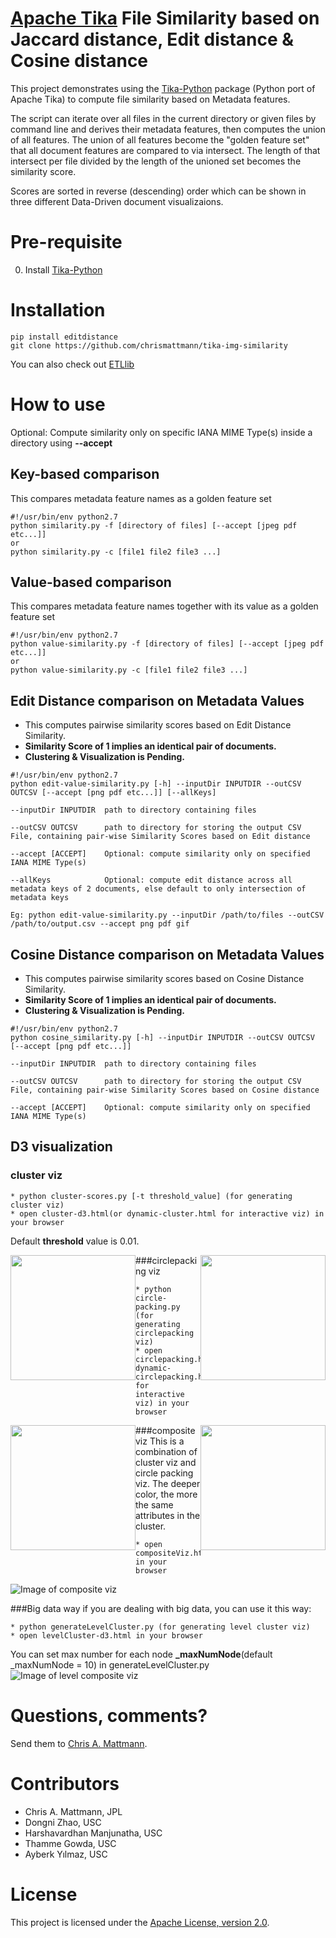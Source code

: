 [Apache Tika](http://tika.apache.org/) File Similarity based on Jaccard distance, Edit distance & Cosine distance
===

This project demonstrates using the [Tika-Python](http://github.com/chrismattmann/tika-python) package (Python port of Apache Tika) to compute file similarity based on Metadata features.

The script can iterate over all files in the current directory or given files by command line and derives their metadata features, then computes the union of all features. The union of all features become the "golden feature set" that all document features are compared to via intersect. The length of that intersect per file divided by the length of the unioned set becomes the similarity score.

Scores are sorted in reverse (descending) order which can be shown in three different Data-Driven document visualizaions.

Pre-requisite
===
0. Install [Tika-Python](http://github.com/chrismattmann/tika-python)

Installation
===
```
pip install editdistance
git clone https://github.com/chrismattmann/tika-img-similarity
```
You can also check out [ETLlib](https://github.com/chrismattmann/etllib/tree/master/etl/imagesimilarity.py)

How to use
===

Optional: Compute similarity only on specific IANA MIME Type(s) inside a directory using **--accept**

Key-based comparison
--------------------
This compares metadata feature names as a golden feature set
```
#!/usr/bin/env python2.7
python similarity.py -f [directory of files] [--accept [jpeg pdf etc...]]
or 
python similarity.py -c [file1 file2 file3 ...]
```
Value-based comparison
----------------------
This compares metadata feature names together with its value as a golden feature set
```
#!/usr/bin/env python2.7
python value-similarity.py -f [directory of files] [--accept [jpeg pdf etc...]]
or 
python value-similarity.py -c [file1 file2 file3 ...]
```

Edit Distance comparison on Metadata Values
-------------------------------------------
- This computes pairwise similarity scores based on Edit Distance Similarity.
- **Similarity Score of 1 implies an identical pair of documents.**
- **Clustering & Visualization is Pending.**

```
#!/usr/bin/env python2.7
python edit-value-similarity.py [-h] --inputDir INPUTDIR --outCSV OUTCSV [--accept [png pdf etc...]] [--allKeys]

--inputDir INPUTDIR  path to directory containing files

--outCSV OUTCSV      path to directory for storing the output CSV File, containing pair-wise Similarity Scores based on Edit distance

--accept [ACCEPT]    Optional: compute similarity only on specified IANA MIME Type(s)

--allKeys            Optional: compute edit distance across all metadata keys of 2 documents, else default to only intersection of metadata keys

```
```
Eg: python edit-value-similarity.py --inputDir /path/to/files --outCSV /path/to/output.csv --accept png pdf gif
```

Cosine Distance comparison on Metadata Values
---------------------------------------------
- This computes pairwise similarity scores based on Cosine Distance Similarity.
- **Similarity Score of 1 implies an identical pair of documents.**
- **Clustering & Visualization is Pending.**

```
#!/usr/bin/env python2.7
python cosine_similarity.py [-h] --inputDir INPUTDIR --outCSV OUTCSV [--accept [png pdf etc...]]

--inputDir INPUTDIR  path to directory containing files

--outCSV OUTCSV      path to directory for storing the output CSV File, containing pair-wise Similarity Scores based on Cosine distance

--accept [ACCEPT]    Optional: compute similarity only on specified IANA MIME Type(s)

```


D3 visualization
----------------

### cluster viz 
```
* python cluster-scores.py [-t threshold_value] (for generating cluster viz)
* open cluster-d3.html(or dynamic-cluster.html for interactive viz) in your browser
```
Default **threshold** value is 0.01.

<img src="https://github.com/dongnizh/tika-img-similarity/blob/refactor/snapshots/cluster.png" width = "200px" height = "200px" style = "float:left">
<img src="https://github.com/dongnizh/tika-img-similarity/blob/refactor/snapshots/interactive-cluster.png" width = "200px" height = "200px" style = "float:right">

###circlepacking viz
```
* python circle-packing.py (for generating circlepacking viz)
* open circlepacking.html(or dynamic-circlepacking.html for interactive viz) in your browser
```
<img src="https://github.com/dongnizh/tika-img-similarity/blob/refactor/snapshots/circlepacking.png" width = "200px" height = "200px" style = "float:left">
<img src="https://github.com/dongnizh/tika-img-similarity/blob/refactor/snapshots/interactive-circlepacking.png" width = "200px" height = "200px" style = "float:right">

###composite viz
This is a combination of cluster viz and circle packing viz.
The deeper color, the more the same attributes in the cluster.
```
* open compositeViz.html in your browser
```
![Image of composite viz](https://github.com/dongnizh/tika-img-similarity/blob/refactor/snapshots/composite.png)

###Big data way
if you are dealing with big data, you can use it this way:
```
* python generateLevelCluster.py (for generating level cluster viz)
* open levelCluster-d3.html in your browser
```
You can set max number for each node **_maxNumNode**(default _maxNumNode = 10) in generateLevelCluster.py
![Image of level composite viz](https://github.com/dongnizh/tika-img-similarity/blob/refactor/snapshots/level-composite.png)

Questions, comments?
===================
Send them to [Chris A. Mattmann](mailto:chris.a.mattmann@jpl.nasa.gov).

Contributors
============
* Chris A. Mattmann, JPL
* Dongni Zhao, USC
* Harshavardhan Manjunatha, USC
* Thamme Gowda, USC
* Ayberk Yılmaz, USC


License
===

This project is licensed under the [Apache License, version 2.0](http://www.apache.org/licenses/LICENSE-2.0).







